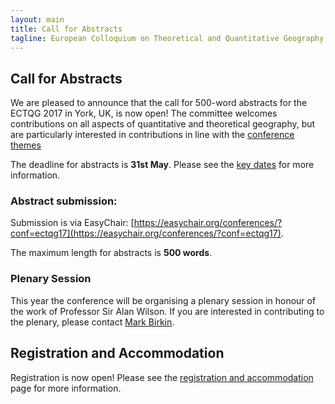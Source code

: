 ```yaml
---
layout: main
title: Call for Abstracts
tagline: European Colloquium on Theoretical and Quantitative Geography
---
```


## Call for Abstracts

We are pleased to announce that the call for 500-word abstracts for the ECTQG 2017 in York, UK, is now open! The committee welcomes contributions on all aspects of quantitative and theoretical geography, but are particularly interested in contributions in line with the [conference themes]({{site.baseurl}}/themes.html)

The deadline for abstracts is **31st May**. Please see the [key dates]({{site.baseurl}}/dates.html) for more information.

### Abstract submission:

Submission is via EasyChair: [https://easychair.org/conferences/?conf=ectqg17](https://easychair.org/conferences/?conf=ectqg17). 

The maximum length for abstracts is **500 words**.

### Plenary Session

This year the conference will be organising a plenary session in honour of the work of Professor Sir Alan Wilson. If you are interested in contributing to the plenary, please contact [Mark Birkin](https://www.geog.leeds.ac.uk/people/m.birkin).

## Registration and Accommodation

Registration is now open! Please see the [registration and accommodation]({{site.baseurl}}/registration.html) page for more information.

<!--
## Call for Organised Sessions

We are pleased to announce a call for organised sessions for the ECTQG 2017. Topics for sessions can cover any aspect of quantitative and theoretical geography, but we are particularly interested in those that reflect the [conference themes]({{site.baseurl}}/themes.html).

To organise a session, you will need to submit a session title, abstract, and the names of the authors and titles of the papers that will be presented the session. You can organise multiple sessions if you would like to. If there are too few presenters for a session, the organising committee can assign additional papers to the session as appropriate.

If you would like to organise a session, please email Michelle Morris ([M.Morris@leeds.ac.uk](M.Morris@leeds.ac.uk)) or Nick Malleson ([n.s.malleson@leeds.ac.uk](n.s.malleson@leeds.ac.uk)) with the session title, abstract, and paper titles.
-->